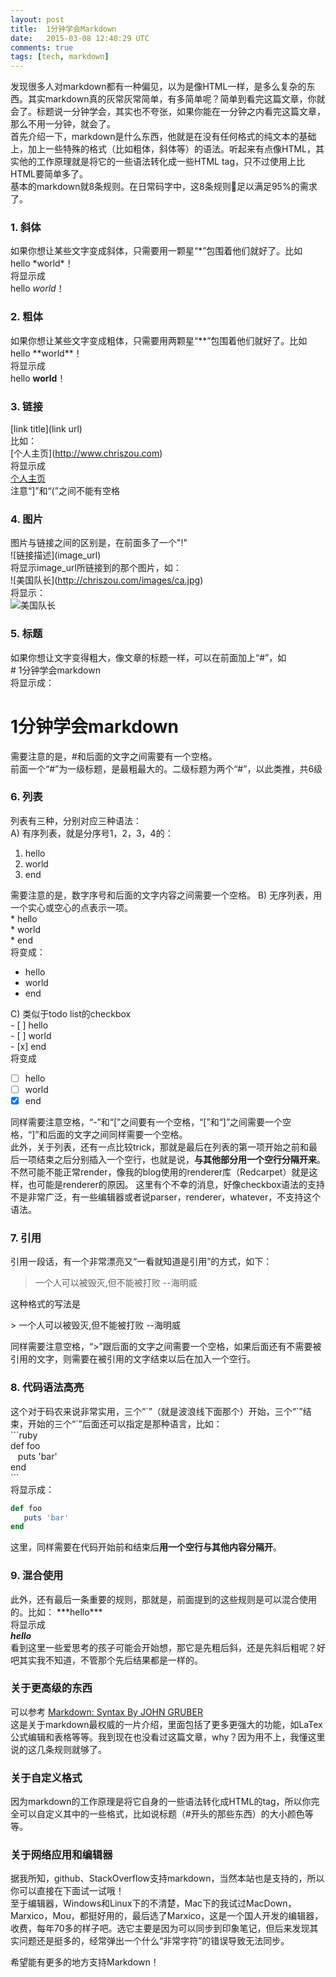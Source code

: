 ```yaml
---
layout: post
title:  1分钟学会Markdown
date:   2015-03-08 12:40:29 UTC
comments: true
tags: [tech, markdown]
---
```

发现很多人对markdown都有一种偏见，以为是像HTML一样，是多么复杂的东西。其实markdown真的灰常灰常简单，有多简单呢？简单到看完这篇文章，你就会了。标题说一分钟学会，其实也不夸张，如果你能在一分钟之内看完这篇文章，那么不用一分钟，就会了。  
首先介绍一下，markdown是什么东西，他就是在没有任何格式的纯文本的基础上，加上一些特殊的格式（比如粗体，斜体等）的语法。听起来有点像HTML，其实他的工作原理就是将它的一些语法转化成一些HTML tag，只不过使用上比HTML要简单多了。  
基本的markdown就8条规则。在日常码字中，这8条规则足以满足95%的需求了。

### 1. 斜体

如果你想让某些文字变成斜体，只需要用一颗星“\*”包围着他们就好了。比如  
hello \*world\*！  
将显示成  
hello *world*！


### 2. 粗体

如果你想让某些文字变成粗体，只需要用两颗星“\*\*”包围着他们就好了。比如  
hello \*\*world\*\*！  
将显示成  
hello **world**！

### 3. 链接

[link title]\(link url)  
比如：  
[个人主页]\(http://www.chriszou.com)   
将显示成  
[个人主页](http://www.chriszou.com)   
注意“]”和“(”之间不能有空格

### 4. 图片

图片与链接之间的区别是，在前面多了一个"!"  
![链接描述]\(image_url)  
将显示image_url所链接到的那个图片，如：  
![美国队长]\(http://chriszou.com/images/ca.jpg)  
将显示：  
![美国队长](http://chriszou.com/images/ca.jpg)

### 5. 标题
如果你想让文字变得粗大，像文章的标题一样，可以在前面加上“\#”，如  
\# 1分钟学会markdown  
将显示成：  

# 1分钟学会markdown  

需要注意的是，#和后面的文字之间需要有一个空格。  
前面一个“\#”为一级标题，是最粗最大的。二级标题为两个“\#”，以此类推，共6级

### 6. 列表
列表有三种，分别对应三种语法：  
A) 有序列表，就是分序号1，2，3，4的：  

1. hello  
2. world  
3. end  

需要注意的是，数字序号和后面的文字内容之间需要一个空格。
B) 无序列表，用一个实心或空心的点表示一项。  
\* hello  
\* world  
\* end  
将变成：    

* hello  
* world  
* end  

C) 类似于todo list的checkbox  
\- [ ] hello  
\- [ ] world  
\- [x] end  
将变成  

- [ ] hello  
- [ ] world  
- [x] end  

同样需要注意空格，“-”和“[”之间要有一个空格，“[”和“]”之间需要一个空格，“]”和后面的文字之间同样需要一个空格。    
此外，关于列表，还有一点比较trick，那就是最后在列表的第一项开始之前和最后一项结束之后分别插入一个空行，也就是说，**与其他部分用一个空行分隔开来**。不然可能不能正常render，像我的blog使用的renderer库（Redcarpet）就是这样，也可能是renderer的原因。
这里有个不幸的消息，好像checkbox语法的支持不是非常广泛，有一些编辑器或者说parser，renderer，whatever，不支持这个语法。  

### 7. 引用
引用一段话，有一个非常漂亮又“一看就知道是引用”的方式，如下：  
> 一个人可以被毁灭,但不能被打败 --海明威

这种格式的写法是  

\> 一个人可以被毁灭,但不能被打败 --海明威  

同样需要注意空格，“\>”跟后面的文字之间需要一个空格，如果后面还有不需要被引用的文字，则需要在被引用的文字结束以后在加入一个空行。

### 8. 代码语法高亮
这个对于码农来说非常实用，三个“\`”（就是波浪线下面那个）开始，三个“\`”结束，开始的三个“\`”后面还可以指定是那种语言，比如：  
\`\`\`ruby  
def foo  
&nbsp;&nbsp; puts 'bar'  
end  
\`\`\`  
将显示成：  

```ruby
def foo
   puts 'bar'
end
```

这里，同样需要在代码开始前和结束后**用一个空行与其他内容分隔开**。

### 9. 混合使用

此外，还有最后一条重要的规则，那就是，前面提到的这些规则是可以混合使用的。比如：
\*\*\*hello\*\*\*  
将显示成  
***hello***  
看到这里一些爱思考的孩子可能会开始想，那它是先粗后斜，还是先斜后粗呢？好吧其实我不知道，不管那个先后结果都是一样的。


### 关于更高级的东西

可以参考 [Markdown: Syntax By JOHN GRUBER](http://daringfireball.net/projects/markdown/syntax)  
这是关于markdown最权威的一片介绍，里面包括了更多更强大的功能，如LaTex公式编辑和表格等等。我到现在也没看过这篇文章，why？因为用不上，我懂这里说的这几条规则就够了。

### 关于自定义格式
因为markdown的工作原理是将它自身的一些语法转化成HTML的tag，所以你完全可以自定义其中的一些格式，比如说标题（\#开头的那些东西）的大小颜色等等。

### 关于网络应用和编辑器
据我所知，github、StackOverflow支持markdown，当然本站也是支持的，所以你可以直接在下面试一试哦！  
至于编辑器，Windows和Linux下的不清楚，Mac下的我试过MacDown，Marxico，Mou，都挺好用的，最后选了Marxico，这是一个国人开发的编辑器，收费，每年70多的样子吧。选它主要是因为可以同步到印象笔记，但后来发现其实问题还是挺多的，经常弹出一个什么“非常字符”的错误导致无法同步。

希望能有更多的地方支持Markdown！
